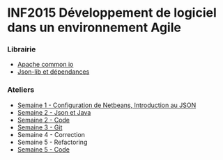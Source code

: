 # INF2015 Développement de logiciel dans un environnement Agile

### Librairie 
* [Apache common io](http://commons.apache.org/io/download_io.cgi)
* [Json-lib et dépendances](https://github.com/alexcp/inf2015/raw/master/json-lib_et_dependance.zip)

### Ateliers

* [Semaine 1 - Configuration de Netbeans, Introduction au JSON](https://github.com/alexcp/inf2015/blob/master/1.md)
* [Semaine 2 - Json et Java](https://github.com/alexcp/inf2015/blob/master/2.md)
* [Semaine 2 - Code](https://github.com/alexcp/labo2)
* [Semaine 3 - Git](https://github.com/alexcp/inf2015/blob/master/3.md)
* Semaine 4 - Correction
* Semaine 5 - Refactoring
* [Semaine 5 - Code](https://github.com/alexcp/inf2015---refactoring)
